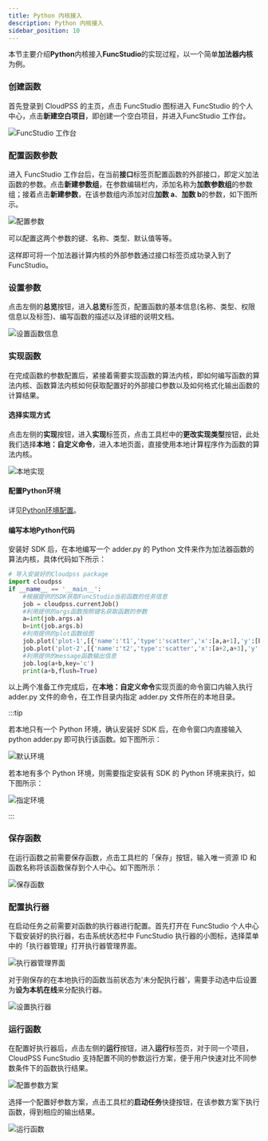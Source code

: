 ```yaml
---
title: Python 内核接入
description: Python 内核接入
sidebar_position: 10
---
```



本节主要介绍**Python**内核接入**FuncStudio**的实现过程，以一个简单**加法器内核**为例。

### 创建函数

首先登录到 CloudPSS 的主页，点击 FuncStudio 图标进入 FuncStudio 的个人中心，点击**新建空白项目**，即创建一个空白项目，并进入FuncStudio 工作台。

![FuncStudio 工作台](./FuncStudio工作台.png "FuncStudio 工作台")

### 配置函数参数

进入 FuncStudio 工作台后，在当前**接口**标签页配置函数的外部接口，即定义加法函数的参数。点击**新建参数组**，在参数编辑栏内，添加名称为**加数参数组**的参数组；接着点击**新建参数**，在该参数组内添加对应**加数 a**、**加数 b**的参数，如下图所示。

![配置参数](./配置参数.png "配置参数")

可以配置这两个参数的键、名称、类型、默认值等等。

这样即可将一个加法器计算内核的外部参数通过接口标签页成功录入到了FuncStudio。


### 设置参数

点击左侧的**总览**按钮，进入**总览**标签页，配置函数的基本信息(名称、类型、权限信息以及标签)、编写函数的描述以及详细的说明文档。

![设置函数信息](./设置函数信息.png "设置函数信息")

### 实现函数

在完成函数的参数配置后，紧接着需要实现函数的算法内核，即如何编写函数的算法内核、函数算法内核如何获取配置好的外部接口参数以及如何格式化输出函数的计算结果。

#### 选择实现方式

点击左侧的**实现**按钮，进入**实现**标签页，点击工具栏中的**更改实现类型**按钮，此处我们选择**本地：自定义命令**，进入本地页面，直接使用本地计算程序作为函数的算法内核。

![本地实现](./本地实现.png "本地实现")

#### 配置Python环境

详见[Python环境配置](../../../envir/python/index.md)。

#### 编写本地Python代码

安装好 SDK 后，在本地编写一个 adder.py 的 Python 文件来作为加法器函数的算法内核，具体代码如下所示：

````python
# 导入安装好的Cloudpss package
import cloudpss 
if __name__ == '__main__': 
    #根据提供的SDK获取FuncStudio当前函数的任务信息
    job = cloudpss.currentJob() 
    #利用提供的args函数按照键名获取函数的参数
    a=int(job.args.a)
    b=int(job.args.b)
    #利用提供的plot函数绘图
    job.plot('plot-1',[{'name':'t1','type':'scatter','x':[a,a+1],'y':[b,b+1]}])
    job.plot('plot-2',[{'name':'t2','type':'scatter','x':[a+2,a+3],'y':[b+2,b+3]}])
    #利用提供的message函数输出信息
    job.log(a+b,key='c')
    print(a+b,flush=True)
````

以上两个准备工作完成后，在**本地：自定义命令**实现页面的命令窗口内输入执行 adder.py 文件的命令，在工作目录内指定 adder.py 文件所在的本地目录。

:::tip

若本地只有一个 Python 环境，确认安装好 SDK 后，在命令窗口内直接输入 python adder.py 即可执行该函数。如下图所示：

![默认环境](./默认环境.png "默认环境")

若本地有多个 Python 环境，则需要指定安装有 SDK 的 Python 环境来执行，如下图所示：

![指定环境](./指定环境.png "指定环境")

:::

### 保存函数

在运行函数之前需要保存函数，点击工具栏的「保存」按钮，输入唯一资源 ID 和函数名称将该函数保存到个人中心。如下图所示：

![保存函数](./保存函数.png "保存函数")

### 配置执行器

在启动任务之前需要对函数的执行器进行配置。首先打开在 FuncStudio 个人中心下载安装好的执行器，右击系统状态栏中 FuncStudio 执行器的小图标，选择菜单中的「执行器管理」打开执行器管理界面。

![执行器管理界面](./执行器管理界面.png "执行器管理界面")

对于刚保存的在本地执行的函数当前状态为'未分配执行器'，需要手动选中后设置为**设为本机在线**来分配执行器。

![设置执行器](./设置执行器.png "设置执行器")

### 运行函数

在配置好执行器后，点击左侧的**运行**按钮，进入**运行**标签页，对于同一个项目，CloudPSS FuncStudio 支持配置不同的参数运行方案，便于用户快速对比不同参数条件下的函数执行结果。

![配置参数方案](./配置参数方案.png "配置参数方案")

选择一个配置好参数方案，点击工具栏的**启动任务**快捷按钮，在该参数方案下执行函数，得到相应的输出结果。

![运行函数](./运行函数.png "运行函数")

